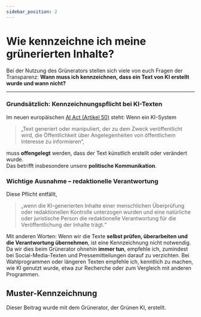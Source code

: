 ```yaml
---
sidebar_position: 2
---
```


# Wie kennzeichne ich meine grünerierten Inhalte?

Bei der Nutzung des Grünerators stellen sich viele von euch Fragen der Transparenz: **Wann muss ich kennzeichnen, dass ein Text von KI erstellt wurde und wann nicht?**  

---

### Grundsätzlich: Kennzeichnungspflicht bei KI-Texten
Im neuen europäischen [AI Act (Artikel 50)](https://artificialintelligenceact.eu/article/50/) steht: Wenn ein KI-System  
> „Text generiert oder manipuliert, der zu dem Zweck veröffentlicht wird, die Öffentlichkeit über Angelegenheiten von öffentlichem Interesse zu informieren“,  

muss **offengelegt** werden, dass der Text künstlich erstellt oder verändert wurde.  
Das betrifft insbesondere unsere **politische Kommunikation**.

### Wichtige Ausnahme – redaktionelle Verantwortung
Diese Pflicht entfällt,  
> „wenn die KI-generierten Inhalte einer menschlichen Überprüfung oder redaktionellen Kontrolle unterzogen wurden und eine natürliche oder juristische Person die redaktionelle Verantwortung für die Veröffentlichung der Inhalte trägt.“  

Mit anderen Worten: Wenn wir die Texte **selbst prüfen, überarbeiten und die Verantwortung übernehmen**, ist eine Kennzeichnung nicht notwendig.
Da wir dies beim Grünerator ohnehin **immer tun**, empfehle ich, zumindest bei Social-Media-Texten und Pressemitteilungen darauf zu verzichten. Bei Wahlprogrammen oder längeren Texten empfehle ich, kenntlich zu machen, wie KI genutzt wurde, etwa zur Recherche oder zum Vergleich mit anderen Programmen. 

## Muster-Kennzeichnung

Dieser Beitrag wurde mit dem Grünerator, der Grünen KI, erstellt.